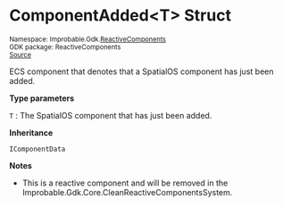 
# ComponentAdded&lt;T&gt; Struct
<sup>
Namespace: Improbable.Gdk.<a href="{{urlRoot}}/api/reactive-components-index">ReactiveComponents</a><br/>
GDK package: ReactiveComponents<br/>
<a href="https://www.github.com/spatialos/gdk-for-unity/blob/0.2.1/workers/unity/Packages/com.improbable.gdk.core/ReactiveComponents/Components/ReactiveComponents.cs/#L16">Source</a>
<style>
a code {
                    padding: 0em 0.25em!important;
}
code {
                    background-color: #ffffff!important;
}
</style>
</sup>


</p>



<p>ECS component that denotes that a SpatialOS component has just been added. </p>


</p>

<b>Type parameters</b>

<code>T</code> : The SpatialOS component that has just been added. 


</p>

<b>Inheritance</b>

<code>IComponentData</code>


</p>

<b>Notes</b>

- This is a reactive component and will be removed in the Improbable.Gdk.Core.CleanReactiveComponentsSystem. 












